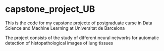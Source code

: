 # capstone_project_UB

This is the code for my capstone projecte of postgraduate curse in Data Science and Machine Learning at Universitat de Barcelona

The project consists of the study of different neural networks for automatic detection of histopathological images of lung tissues
